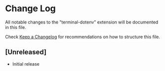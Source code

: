 # Change Log

All notable changes to the "terminal-dotenv" extension will be documented in this file.

Check [Keep a Changelog](http://keepachangelog.com/) for recommendations on how to structure this file.

## [Unreleased]

- Initial release